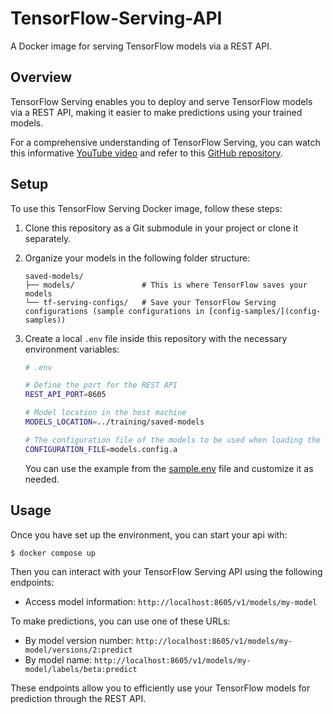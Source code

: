 # TensorFlow-Serving-API

A Docker image for serving TensorFlow models via a REST API.

## Overview

TensorFlow Serving enables you to deploy and serve TensorFlow models via a REST API, making it easier to make predictions using your trained models.

For a comprehensive understanding of TensorFlow Serving, you can watch this informative [YouTube video](https://www.youtube.com/watch?v=P-5sMcpTE0g&t=604s) and refer to this [GitHub repository](https://github.com/codebasics/deep-learning-keras-tf-tutorial/tree/master/48_tf_serving).

## Setup

To use this TensorFlow Serving Docker image, follow these steps:

1. Clone this repository as a Git submodule in your project or clone it separately.

2. Organize your models in the following folder structure:
   ```
   saved-models/
   ├── models/               # This is where TensorFlow saves your models
   └── tf-serving-configs/   # Save your TensorFlow Serving configurations (sample configurations in [config-samples/](config-samples))
   ```

3. Create a local `.env` file inside this repository with the necessary environment variables:

   ```bash
   # .env

   # Define the port for the REST API
   REST_API_PORT=8605

   # Model location in the host machine
   MODELS_LOCATION=../training/saved-models

   # The configuration file of the models to be used when loading the TensorFlow Serving API
   CONFIGURATION_FILE=models.config.a
   ```

   You can use the example from the [sample.env](sample.env) file and customize it as needed.

## Usage

Once you have set up the environment, you can start your api with:
```bash
$ docker compose up
```

Then you can interact with your TensorFlow Serving API using the following endpoints:

- Access model information: `http://localhost:8605/v1/models/my-model`

To make predictions, you can use one of these URLs:

- By model version number: `http://localhost:8605/v1/models/my-model/versions/2:predict`
- By model name: `http://localhost:8605/v1/models/my-model/labels/beta:predict`

These endpoints allow you to efficiently use your TensorFlow models for prediction through the REST API.
